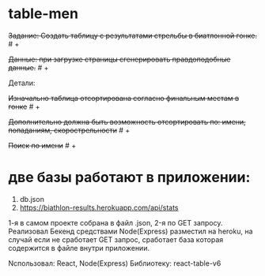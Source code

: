# table-men

~~Задание: Создать таблицу с результатами стрельбы в биатлонной гонке.~~ # +

~~Данные: при загрузке страницы сгенерировать правдоподобные данные.~~ # +

Детали:

~~Изначально таблица отсортирована согласно финальным местам в гонке~~ # +

~~Дополнительно должна быть возможность отсортировать по: имени, попаданиям, скорострельности~~ # +

~~Поиск по имени~~ # +

# две базы работают в приложении:
1) db.json
2) https://biathlon-results.herokuapp.com/api/stats

1-я в самом проекте собрана в файл .json, 2-я по GET запросу.
Реализовал Бекенд средствами Node(Express) разместил на heroku,
на случай если не сработает GET запрос, сработает база которая 
содержится в файле внутри приложении.


Nспользовал: React, Node(Express)
Библиотеку: react-table-v6